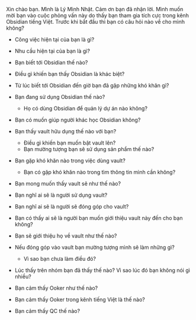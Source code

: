 Xin chào bạn. Mình là Lý Minh Nhật. Cảm ơn bạn đã nhận lời. Mình muốn mời bạn vào cuộc phỏng vấn này do thấy bạn tham gia tích cực trong kênh Obsidian tiếng Việt. Trước khi bắt đầu thì bạn có câu hỏi nào về cho mình không?

- Công việc hiện tại của bạn là gì?
- Nhu cầu hiện tại của bạn là gì?

- Bạn biết tới Obsidian thế nào?
- Điều gì khiến bạn thấy Obsidian là khác biệt?
- Từ lúc biết tới Obsidian đến giờ bạn đã gặp những khó khăn gì?
- Bạn đang sử dụng Obsidian thế nào?
  -   Họ có dùng Obsidian để quản lý dự án nào không?
- Bạn có muốn giúp người khác học Obsidian không? 

- Bạn thấy vault hữu dụng thế nào với bạn? 
	- Điều gì khiến bạn muốn bật vault lên?
	- Bạn mường tượng bạn sẽ sử dụng sản phẩm thế nào?

- Bạn gặp khó khăn nào trong việc dùng vault?
	- Bạn có gặp khó khăn nào trong tìm thông tin mình cần không?

- Bạn mong muốn thấy vault sẽ như thế nào?
- Bạn nghĩ ai sẽ là người sử dụng vault?
- Bạn nghĩ ai sẽ là người sẽ đóng góp cho vault?
- Bạn có thấy ai sẽ là người bạn muốn giới thiệu vault này đến cho bạn không?
- Bạn sẽ giới thiệu họ về vault như thế nào?
- Nếu đóng góp vào vault bạn mường tượng mình sẽ làm những gì? 
    - Vì sao bạn chưa làm điều đó? 

- Lúc thấy trên nhóm bạn đã thấy thế nào? Vì sao lúc đó bạn không nói gì nhiều?



- Bạn cảm thấy Ooker như thế nào?
- Bạn cảm thấy Ooker trong kênh tiếng Việt là thế nào?
- Bạn cảm thấy QC thế nào?
